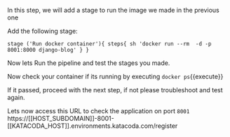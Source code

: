 In this step, we will add a stage to run the image we made in the previous one

Add the following stage:

`
stage ('Run docker container'){
	steps{
		sh 'docker run --rm  -d -p 8001:8000 django-blog'
	}
}
`

Now lets Run the pipeline and test the stages you made.

Now check your container if its running by executing `docker ps`{{execute}}

If it passed, proceed with the next step, if not please troubleshoot and test again.

Lets now access this URL to check the application on port `8001` https://[[HOST_SUBDOMAIN]]-8001-[[KATACODA_HOST]].environments.katacoda.com/register
